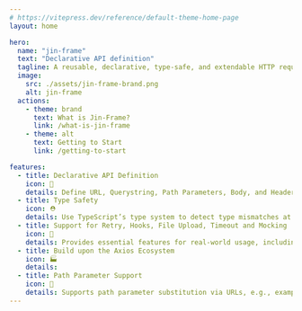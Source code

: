 ```yaml
---
# https://vitepress.dev/reference/default-theme-home-page
layout: home

hero:
  name: "jin-frame"
  text: "Declarative API definition"
  tagline: A reusable, declarative, type-safe, and extendable HTTP request library.
  image:
    src: ./assets/jin-frame-brand.png
    alt: jin-frame
  actions:
    - theme: brand
      text: What is Jin-Frame?
      link: /what-is-jin-frame
    - theme: alt
      text: Getting to Start
      link: /getting-to-start

features:
  - title: Declarative API Definition
    icon: 🎩 
    details: Define URL, Querystring, Path Parameters, Body, and Headers intuitively using classes and decorators.
  - title: Type Safety
    icon: ⛑️ 
    details: Use TypeScript’s type system to detect type mismatches at compile time.
  - title: Support for Retry, Hooks, File Upload, Timeout and Mocking
    icon: 🎢 
    details: Provides essential features for real-world usage, including Retry, Hooks, File Upload, Timeout and Mocking.
  - title: Build upon the Axios Ecosystem
    icon: 🏭 
    details: 
  - title: Path Parameter Support
    icon: 🎪 
    details: Supports path parameter substitution via URLs, e.g., example.com/:id.
---
```


